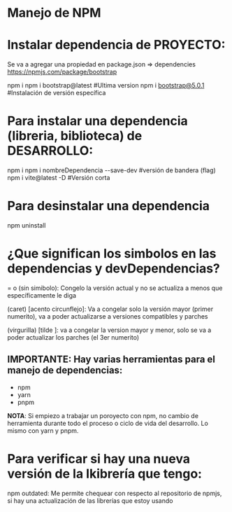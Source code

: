 # Manejo de NPM

# Instalar dependencia de PROYECTO:
Se va a agregar una propiedad en package.json => dependencies
https://npmjs.com/package/bootstrap

npm i <nombre-de-dependencia>
npm i bootstrap@latest #Ultima version
npm i bootstrap@5.0.1 #Instalación de versión específica

# Para instalar una dependencia (libreria, biblioteca) de DESARROLLO:
npm i <nombre-de-dependencia>
npm i nombreDependencia --save-dev #versión de bandera (flag)
npm i vite@latest -D #Versión corta


# Para desinstalar una dependencia
npm uninstall <nombre-el-paquete>

# ¿Que significan los simbolos en las dependencias y devDependencias?
= o (sin simibolo): Congelo la versión actual y no se actualiza a menos que específicamente le diga

(caret) [acento circunflejo]: Va a congelar solo la versión mayor (primer numerito), va a poder actualizarse a versiones compatibles y parches

 (virgurilla) [tilde ]: va a congelar la version mayor y menor, solo se va a poder actualizar los parches (el 3er numerito)

## IMPORTANTE: Hay varias herramientas para el manejo de dependencias:
* npm
* yarn
* pnpm

**NOTA**: Si empiezo a trabajar un poroyecto con npm, no cambio de herramienta durante todo el proceso o ciclo de vida del desarrollo. Lo mismo con yarn y pnpm.

# Para verificar si hay una nueva versión de la lkibrería que tengo:
npm outdated: Me permite chequear con respecto al repositorio de npmjs, si hay una actualización de las librerías que estoy usando

